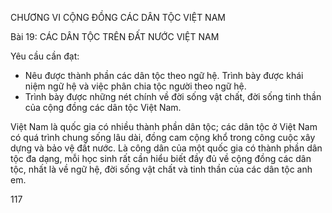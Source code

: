 CHƯƠNG VI
CỘNG ĐỒNG CÁC DÂN TỘC VIỆT NAM

Bài 19: CÁC DÂN TỘC TRÊN ĐẤT NƯỚC VIỆT NAM

Yêu cầu cần đạt:
- Nêu được thành phần các dân tộc theo ngữ hệ. Trình bày được khái niệm ngữ hệ và việc phân chia tộc người theo ngữ hệ.
- Trình bày được những nét chính về đời sống vật chất, đời sống tinh thần của cộng đồng các dân tộc Việt Nam.

Việt Nam là quốc gia có nhiều thành phần dân tộc; các dân tộc ở Việt Nam có quá trình chung sống lâu dài, đồng cam cộng khổ trong công cuộc xây dựng và bảo vệ đất nước. Là công dân của một quốc gia có thành phần dân tộc đa dạng, mỗi học sinh rất cần hiểu biết đầy đủ về cộng đồng các dân tộc, nhất là về ngữ hệ, đời sống vật chất và tinh thần của các dân tộc anh em.

117
